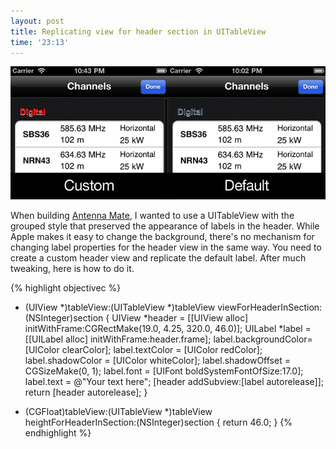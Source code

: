 ```yaml
---
layout: post
title: Replicating view for header section in UITableView
time: '23:13'
---
```


[![Screenshot](/images/posts/2011-01-06-replicating-view-for-header-section-in-uitableview/customtableview_s.png)](/images/posts/2011-01-06-replicating-view-for-header-section-in-uitableview/customtableview.png)

When building [Antenna Mate](http://antennamate.com), I wanted to use a UITableView with the grouped style that preserved the appearance of labels in the header. While Apple makes it easy to change the background, there's no mechanism for changing label properties for the header view in the same way. You need to create a custom header view and replicate the default label. After much tweaking, here is how to do it.

{% highlight objectivec %}
- (UIView *)tableView:(UITableView *)tableView viewForHeaderInSection:(NSInteger)section {
	UIView *header = [[UIView alloc] initWithFrame:CGRectMake(19.0, 4.25, 320.0, 46.0)];
	UILabel *label = [[UILabel alloc] initWithFrame:header.frame];
	label.backgroundColor= [UIColor clearColor];
	label.textColor = [UIColor redColor];
	label.shadowColor = [UIColor whiteColor];
	label.shadowOffset = CGSizeMake(0, 1);
	label.font = [UIFont boldSystemFontOfSize:17.0];
	label.text = @"Your text here";
	[header addSubview:[label autorelease]];
	return [header autorelease];
}

- (CGFloat)tableView:(UITableView *)tableView heightForHeaderInSection:(NSInteger)section {
	return 46.0;
}
{% endhighlight %}
